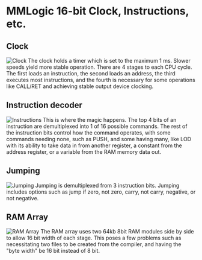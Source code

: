 # MMLogic 16-bit Clock, Instructions, etc.

## Clock 
![Clock][clock]
The clock holds a timer which is set to the maximum 1 ms. Slower speeds yield more stable operation.
There are 4 stages to each CPU cycle. The first loads an instruction, the second loads an address, the third executes most instructions, and the fourth is necessary for some operations like CALL/RET and achieving stable output device clocking.

## Instruction decoder
![Instructions][instruction]
This is where the magic happens. The top 4 bits of an instruction are demultiplexed into 1 of 16 possible commands.
The rest of the instruction bits control how the command operates, with some commands needing none, such as PUSH, and some having many, like LOD with its ability to take data in from another register, a constant from the address register, or a variable from the RAM memory data out.

## Jumping
![Jumping][jump]
Jumping is demultiplexed from 3 instruction bits. Jumping includes options such as jump if zero, not zero, carry, not carry, negative, or not negative.

## RAM Array
![RAM Array][ram]
The RAM array uses two 64kb 8bit RAM modules side by side to allow 16 bit width of each stage. 
This poses a few problems such as necessitating two files to be created from the compiler, and having the "byte width" be 16 bit instead of 8 bit.

[clock]: https://github.com/Grexel/JCompiler/MML_16bit/Clock.JPG "Clock"
[instruction]: https://github.com/Grexel/JCompiler/MML_16bit/Instructions.JPG "Instruction Decoder"
[jump]: https://github.com/Grexel/JCompiler/MML_16bit/Jump.JPG "Jumping"
[ram]: https://github.com/Grexel/JCompiler/MML_16bit/RAM/RAMArray.JPG "RAM"
